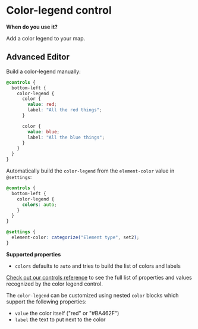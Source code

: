 # Color-legend control

**When do you use it?**

Add a color legend to your map.

## **Advanced Editor**

Build a color-legend manually:

```scss
@controls {
  bottom-left {
    color-legend {
      color {
        value: red;
        label: "All the red things";
      }

      color {
        value: blue;
        label: "All the blue things";
      }
    }
  }
}
```

Automatically build the `color-legend` from the `element-color` value in `@settings`:

```scss
@controls {
  bottom-left {
    color-legend {
      colors: auto;
    }
  }
}

@settings {
  element-color: categorize("Element type", set2);
}
```

**Supported properties**

* `colors` defaults to `auto` and tries to build the list of colors and labels

[Check out our controls reference](controls-reference.md) to see the full list of properties and values recognized by the color legend control.

The `color-legend` can be customized using nested `color` blocks which support the following properties:

* `value` the color itself ("red" or "#BA462F")
* `label` the text to put next to the color
